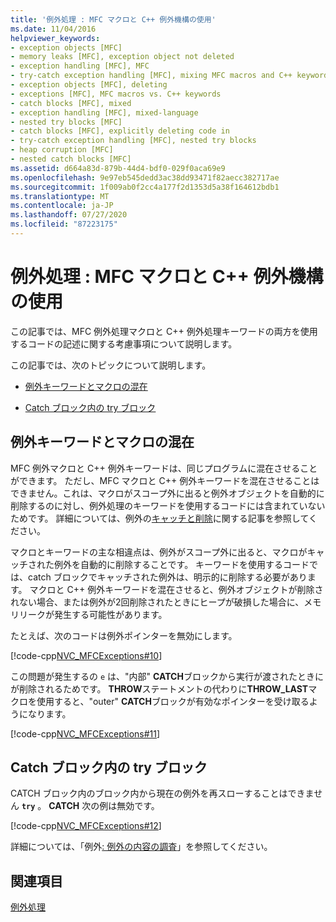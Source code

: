 ```yaml
---
title: '例外処理 : MFC マクロと C++ 例外機構の使用'
ms.date: 11/04/2016
helpviewer_keywords:
- exception objects [MFC]
- memory leaks [MFC], exception object not deleted
- exception handling [MFC], MFC
- try-catch exception handling [MFC], mixing MFC macros and C++ keywords
- exception objects [MFC], deleting
- exceptions [MFC], MFC macros vs. C++ keywords
- catch blocks [MFC], mixed
- exception handling [MFC], mixed-language
- nested try blocks [MFC]
- catch blocks [MFC], explicitly deleting code in
- try-catch exception handling [MFC], nested try blocks
- heap corruption [MFC]
- nested catch blocks [MFC]
ms.assetid: d664a83d-879b-44d4-bdf0-029f0aca69e9
ms.openlocfilehash: 9e97eb545dedd3ac38dd93471f82aecc382717ae
ms.sourcegitcommit: 1f009ab0f2cc4a177f2d1353d5a38f164612bdb1
ms.translationtype: MT
ms.contentlocale: ja-JP
ms.lasthandoff: 07/27/2020
ms.locfileid: "87223175"
---
```

# <a name="exceptions-using-mfc-macros-and-c-exceptions"></a>例外処理 : MFC マクロと C++ 例外機構の使用

この記事では、MFC 例外処理マクロと C++ 例外処理キーワードの両方を使用するコードの記述に関する考慮事項について説明します。

この記事では、次のトピックについて説明します。

- [例外キーワードとマクロの混在](#_core_mixing_exception_keywords_and_macros)

- [Catch ブロック内の try ブロック](#_core_try_blocks_inside_catch_blocks)

## <a name="mixing-exception-keywords-and-macros"></a><a name="_core_mixing_exception_keywords_and_macros"></a>例外キーワードとマクロの混在

MFC 例外マクロと C++ 例外キーワードは、同じプログラムに混在させることができます。 ただし、MFC マクロと C++ 例外キーワードを混在させることはできません。これは、マクロがスコープ外に出ると例外オブジェクトを自動的に削除するのに対し、例外処理のキーワードを使用するコードには含まれていないためです。 詳細については、例外の[キャッチと削除](exceptions-catching-and-deleting-exceptions.md)に関する記事を参照してください。

マクロとキーワードの主な相違点は、例外がスコープ外に出ると、マクロがキャッチされた例外を自動的に削除することです。 キーワードを使用するコードでは、catch ブロックでキャッチされた例外は、明示的に削除する必要があります。 マクロと C++ 例外キーワードを混在させると、例外オブジェクトが削除されない場合、または例外が2回削除されたときにヒープが破損した場合に、メモリリークが発生する可能性があります。

たとえば、次のコードは例外ポインターを無効にします。

[!code-cpp[NVC_MFCExceptions#10](codesnippet/cpp/exceptions-using-mfc-macros-and-cpp-exceptions_1.cpp)]

この問題が発生するの `e` は、"内部" **CATCH**ブロックから実行が渡されたときにが削除されるためです。 **THROW**ステートメントの代わりに**THROW_LAST**マクロを使用すると、"outer" **CATCH**ブロックが有効なポインターを受け取るようになります。

[!code-cpp[NVC_MFCExceptions#11](codesnippet/cpp/exceptions-using-mfc-macros-and-cpp-exceptions_2.cpp)]

## <a name="try-blocks-inside-catch-blocks"></a><a name="_core_try_blocks_inside_catch_blocks"></a>Catch ブロック内の try ブロック

CATCH ブロック内のブロック内から現在の例外を再スローすることはできません **`try`** 。 **CATCH** 次の例は無効です。

[!code-cpp[NVC_MFCExceptions#12](codesnippet/cpp/exceptions-using-mfc-macros-and-cpp-exceptions_3.cpp)]

詳細については、「例外[: 例外の内容の調査](exceptions-examining-exception-contents.md)」を参照してください。

## <a name="see-also"></a>関連項目

[例外処理](exception-handling-in-mfc.md)
